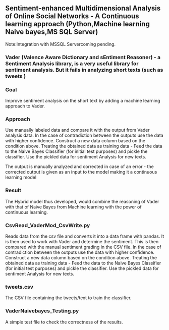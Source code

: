 ## Sentiment-enhanced Multidimensional Analysis of Online Social Networks - A Continuous learning approach (Python,Machine learning Naive bayes,MS SQL Server)

Note:Integration with MSSQL Servercoming pending. 

### Vader (Valence Aware Dictionary and sEntiment Reasoner) - a Sentiment Analysis library, is a very useful library for sentiment analysis. But it fails in analyzing short texts (such as tweets )

### Goal
Improve sentiment analysis on the short text by adding a machine learning approach to Vader. 

### Approach 
Use manually labeled data and compare it with the output from Vader analysis data.
In the case of contradiction between the outputs use the data with higher confidence. 
Construct a new data column based on the condition above. Treating the obtained data as training data - Feed the data to the Naive Bayes Classifier (for initial test purposes) and pickle the classifier. 
Use the pickled data for sentiment Analysis for new texts.

The output is manually analyzed and corrected in case of an error - the corrected output is given as an input to the model making it a continuous learning model

### Result 
The Hybrid model thus developed, would combine the reasoning of Vader with that of Naive Bayes from Machine learning with the power of continuous learning.

### CsvRead_VaderMod_CsvWrite.py
Reads data from the csv file and converts it into a data frame with pandas.
It is then used to work with Vader and determine the sentiment.
This is then compared with the manual sentiment grading in the CSV file.
In the case of contradiction between the outputs use the data with higher confidence. 
Construct a new data column based on the condition above. Treating the obtained data as training data - Feed the data to the Naive Bayes Classifier (for initial test purposes) and pickle the classifier. 
Use the pickled data for sentiment Analysis for new texts.

### tweets.csv
The CSV file containing the tweets/text to train the classifier.

### VaderNaivebayes_Testing.py
A simple test file to check the correctness of the results.


